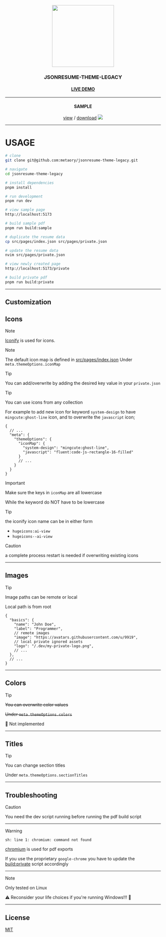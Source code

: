 <div align="center">
  <img height="200" src="https://raw.githubusercontent.com/metaory/jsonresume-theme-legacy/master/src/assets/logo.svg">
  <h3>JSONRESUME-THEME-LEGACY</h3>
  <h4><a href="https://metaory.github.io/jsonresume-theme-legacy">LIVE DEMO</a></h4>
</div>

---

<div align="center">
  <h4>SAMPLE</h4>
  <a href="sample.pdf">view</a> / <a href="sample.pdf">download<a>
  <img src="https://raw.githubusercontent.com/metaory/jsonresume-theme-legacy/master/screenshot.png">
</div>

---

USAGE
=====

```sh
# clone
git clone git@github.com:metaory/jsonresume-theme-legacy.git

# navigate
cd jsonresume-theme-legacy

# install dependencies
pnpm install

# run development
pnpm run dev

# view sample page
http://localhost:5173

# build sample pdf
pnpm run build:sample

# duplicate the resume data
cp src/pages/index.json src/pages/private.json

# update the resume data
nvim src/pages/private.json

# view newly created page
http://localhost:5173/private

# build private pdf
pnpm run build:private
```

---

Customization
-------------

Icons
-----

> [!Note]
> [Iconify](https://icon-sets.iconify.design) is used for icons.

> [!Note]
> The default icon map is defined in [src/pages/index.json](https://github.com/metaory/jsonresume-theme-legacy/blob/master/src/pages/index.json)
> Under `meta.themeOptions.iconMap`

> [!Tip]
> You can add/overwrite by adding the desired key value in your `private.json`

> [!Tip]
> You can use icons from any collection

For example to add new icon
for keyword `system-design` to have `mingcute:ghost-line` icon,
and to overwrite the `javascript` icon;

```jsonc
{
  // ...
  "meta": {
    "themeOptions": {
      "iconMap": {
        "system-design": "mingcute:ghost-line",
        "javascript": "fluent:code-js-rectangle-16-filled"
      }
      // ...
    }
  }
}
```

> [!Important]
> Make sure the keys in `iconMap` are all lowercase
>
> While the keyword do NOT have to be lowercase

> [!Tip]
> the iconify icon name can be in either form
>
> - `hugeicons:ai-view`
> - `hugeicons--ai-view`

> [!Caution]
> a complete process restart is needed if overwriting existing icons

---

Images
------

> [!Tip]
> Image paths can be remote or local
>
> Local path is from root

```jsonc
{
  "basics": {
    "name": "John Doe",
    "label": "Programmer",
    // remote images
    "image": "https://avatars.githubusercontent.com/u/9919",
    // local private ignored assets
    "logo": "/.dev/my-private-logo.png",
    // ...
  },
  // ...
}
```

---

Colors
------

> [!Tip]
> ~~You can overwrite color values~~
>
> ~~Under `meta.themeOptions.colors`~~
>
> 🚧 Not implemented

---

Titles
------

> [!Tip]
> You can change section titles
>
> Under `meta.themeOptions.sectionTitles`

---

Troubleshooting
---------------

> [!Caution]
> You need the dev script running before running the pdf build script

---

> [!Warning]
> `sh: line 1: chromium: command not found`
>
> [chromium](https://chromium.org) is used for pdf exports
>
> If you use the proprietary `google-chrome`
> you have to update the [build:private](https://github.com/metaory/jsonresume-theme-legacy/blob/master/package.json) script accordingly

---

> [!Note]
> Only tested on Linux
>
> ⚠️ Reconsider your life choices if you're running Windows!!! 💩

---

License
-------
[MIT](LICENSE)
